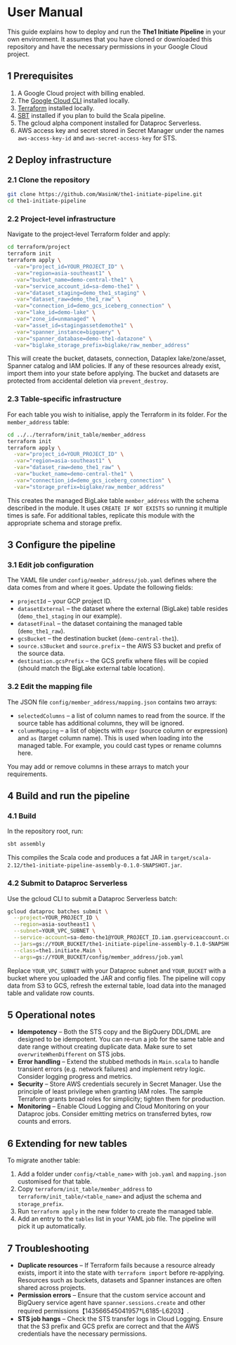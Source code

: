 # User Manual

This guide explains how to deploy and run the **The1 Initiate Pipeline** in your own environment.  It assumes that you have cloned or downloaded this repository and have the necessary permissions in your Google Cloud project.

## 1 Prerequisites

1. A Google Cloud project with billing enabled.
2. The [Google Cloud CLI](https://cloud.google.com/sdk) installed locally.
3. [Terraform](https://developer.hashicorp.com/terraform/downloads) installed locally.
4. [SBT](https://www.scala-sbt.org/) installed if you plan to build the Scala pipeline.
5. The gcloud alpha component installed for Dataproc Serverless.
6. AWS access key and secret stored in Secret Manager under the names `aws-access-key-id` and `aws-secret-access-key` for STS.

## 2 Deploy infrastructure

### 2.1 Clone the repository

```bash
git clone https://github.com/WasinW/the1-initiate-pipeline.git
cd the1-initiate-pipeline
```

### 2.2 Project‑level infrastructure

Navigate to the project‑level Terraform folder and apply:

```bash
cd terraform/project
terraform init
terraform apply \
  -var="project_id=YOUR_PROJECT_ID" \
  -var="region=asia-southeast1" \
  -var="bucket_name=demo-central-the1" \
  -var="service_account_id=sa-demo-the1" \
  -var="dataset_staging=demo_the1_staging" \
  -var="dataset_raw=demo_the1_raw" \
  -var="connection_id=demo_gcs_iceberg_connection" \
  -var="lake_id=demo-lake" \
  -var="zone_id=unmanaged" \
  -var="asset_id=stagingassetdemothe1" \
  -var="spanner_instance=bigquery" \
  -var="spanner_database=demo-the1-datazone" \
  -var="biglake_storage_prefix=biglake/raw_member_address"
```

This will create the bucket, datasets, connection, Dataplex lake/zone/asset, Spanner catalog and IAM policies.  If any of these resources already exist, import them into your state before applying.  The bucket and datasets are protected from accidental deletion via `prevent_destroy`.

### 2.3 Table‑specific infrastructure

For each table you wish to initialise, apply the Terraform in its folder.  For the `member_address` table:

```bash
cd ../../terraform/init_table/member_address
terraform init
terraform apply \
  -var="project_id=YOUR_PROJECT_ID" \
  -var="region=asia-southeast1" \
  -var="dataset_raw=demo_the1_raw" \
  -var="bucket_name=demo-central-the1" \
  -var="connection_id=demo_gcs_iceberg_connection" \
  -var="storage_prefix=biglake/raw_member_address"
```

This creates the managed BigLake table `member_address` with the schema described in the module.  It uses `CREATE IF NOT EXISTS` so running it multiple times is safe.  For additional tables, replicate this module with the appropriate schema and storage prefix.

## 3 Configure the pipeline

### 3.1 Edit job configuration

The YAML file under `config/member_address/job.yaml` defines where the data comes from and where it goes.  Update the following fields:

  * `projectId` – your GCP project ID.
  * `datasetExternal` – the dataset where the external (BigLake) table resides (`demo_the1_staging` in our example).
  * `datasetFinal` – the dataset containing the managed table (`demo_the1_raw`).
  * `gcsBucket` – the destination bucket (`demo-central-the1`).
  * `source.s3Bucket` and `source.prefix` – the AWS S3 bucket and prefix of the source data.
  * `destination.gcsPrefix` – the GCS prefix where files will be copied (should match the BigLake external table location).

### 3.2 Edit the mapping file

The JSON file `config/member_address/mapping.json` contains two arrays:

  * `selectedColumns` – a list of column names to read from the source.  If the source table has additional columns, they will be ignored.
  * `columnMapping` – a list of objects with `expr` (source column or expression) and `as` (target column name).  This is used when loading into the managed table.  For example, you could cast types or rename columns here.

You may add or remove columns in these arrays to match your requirements.

## 4 Build and run the pipeline

### 4.1 Build

In the repository root, run:

```bash
sbt assembly
```

This compiles the Scala code and produces a fat JAR in `target/scala-2.12/the1-initiate-pipeline-assembly-0.1.0-SNAPSHOT.jar`.

### 4.2 Submit to Dataproc Serverless

Use the gcloud CLI to submit a Dataproc Serverless batch:

```bash
gcloud dataproc batches submit \
  --project=YOUR_PROJECT_ID \
  --region=asia-southeast1 \
  --subnet=YOUR_VPC_SUBNET \
  --service-account=sa-demo-the1@YOUR_PROJECT_ID.iam.gserviceaccount.com \
  --jars=gs://YOUR_BUCKET/the1-initiate-pipeline-assembly-0.1.0-SNAPSHOT.jar \
  --class=the1.initiate.Main \
  --args=gs://YOUR_BUCKET/config/member_address/job.yaml
```

Replace `YOUR_VPC_SUBNET` with your Dataproc subnet and `YOUR_BUCKET` with a bucket where you uploaded the JAR and config files.  The pipeline will copy data from S3 to GCS, refresh the external table, load data into the managed table and validate row counts.

## 5 Operational notes

  * **Idempotency** – Both the STS copy and the BigQuery DDL/DML are designed to be idempotent.  You can re‑run a job for the same table and date range without creating duplicate data.  Make sure to set `overwriteWhenDifferent` on STS jobs.
  * **Error handling** – Extend the stubbed methods in `Main.scala` to handle transient errors (e.g. network failures) and implement retry logic.  Consider logging progress and metrics.
  * **Security** – Store AWS credentials securely in Secret Manager.  Use the principle of least privilege when granting IAM roles.  The sample Terraform grants broad roles for simplicity; tighten them for production.
  * **Monitoring** – Enable Cloud Logging and Cloud Monitoring on your Dataproc jobs.  Consider emitting metrics on transferred bytes, row counts and errors.

## 6 Extending for new tables

To migrate another table:

  1. Add a folder under `config/<table_name>` with `job.yaml` and `mapping.json` customised for that table.
  2. Copy `terraform/init_table/member_address` to `terraform/init_table/<table_name>` and adjust the schema and `storage_prefix`.
  3. Run `terraform apply` in the new folder to create the managed table.
  4. Add an entry to the `tables` list in your YAML job file.  The pipeline will pick it up automatically.

## 7 Troubleshooting

  * **Duplicate resources** – If Terraform fails because a resource already exists, import it into the state with `terraform import` before re‑applying.  Resources such as buckets, datasets and Spanner instances are often shared across projects.
  * **Permission errors** – Ensure that the custom service account and BigQuery service agent have `spanner.sessions.create` and other required permissions【143566545041957†L6185-L6203】.
  * **STS job hangs** – Check the STS transfer logs in Cloud Logging.  Ensure that the S3 prefix and GCS prefix are correct and that the AWS credentials have the necessary permissions.
